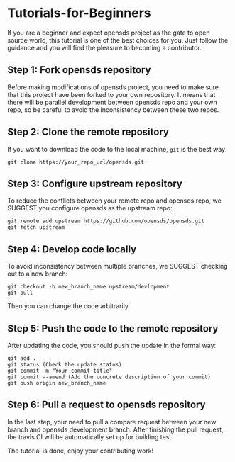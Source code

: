 # Tutorials-for-Beginners

If you are a beginner and expect opensds project as the gate to open source world, this tutorial is one of the best
choices for you. Just follow the guidance and you will find the pleasure to becoming a contributor.

## Step 1: Fork opensds repository

Before making modifications of opensds project, you need to make sure that this project have been forked to your own
repository. It means that there will be parallel development between opensds repo and your own repo, so be careful
to avoid the inconsistency between these two repos.

## Step 2: Clone the remote repository

If you want to download the code to the local machine, ```git``` is the best way:
```
git clone https://your_repo_url/opensds.git
```

## Step 3: Configure upstream repository

To reduce the conflicts between your remote repo and opensds repo, we SUGGEST you configure opensds as the upstream repo:
```
git remote add upstream https://github.com/opensds/opensds.git
git fetch upstream
```

## Step 4: Develop code locally

To avoid inconsistency between multiple branches, we SUGGEST checking out to a new branch:
```
git checkout -b new_branch_name upstream/devlopment
git pull
```
Then you can change the code arbitrarily.

## Step 5: Push the code to the remote repository

After updating the code, you should push the update in the formal way:
```
git add .
git status (Check the update status)
git commit -m "Your commit title"
git commit --amend (Add the concrete description of your commit)
git push origin new_branch_name
```

## Step 6: Pull a request to opensds repository

In the last step, your need to pull a compare request between your new branch and opensds development branch. After
finishing the pull request, the travis CI will be automatically set up for building test.

The tutorial is done, enjoy your contributing work!
